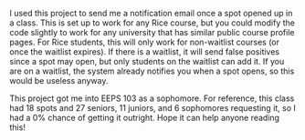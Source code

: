 I used this project to send me a notification email once a spot opened up in a class. 
This is set up to work for any Rice course, but you could modify the code slightly to work for any university that has similar public course profile pages.
For Rice students, this will only work for non-waitlist courses (or once the waitlist expires). If there is a waitlist, it will send false positives since 
a spot may open, but only students on the waitlist can add it. If you are on a waitlist, the system already notifies you when a spot opens, so this would
be useless anyway.

This project got me into EEPS 103 as a sophomore. For reference, this class had 18 spots and 27 seniors, 11 juniors, and 6 sophomores requesting it, so I had
a 0% chance of getting it outright. Hope it can help anyone reading this!
